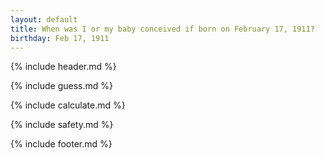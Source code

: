 ```yaml
---
layout: default
title: When was I or my baby conceived if born on February 17, 1911?
birthday: Feb 17, 1911
---
```


{% include header.md %}

{% include guess.md %}

{% include calculate.md %}

{% include safety.md %}

{% include footer.md %}



